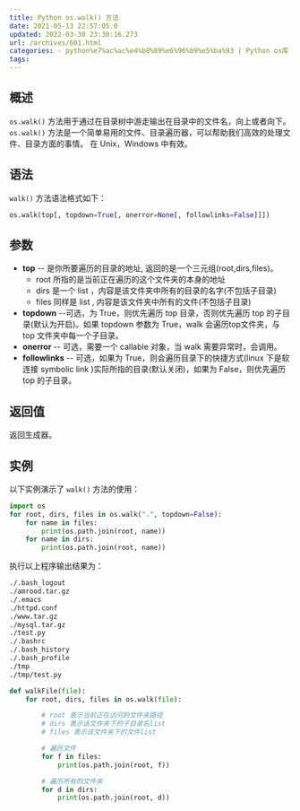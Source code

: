 ```yaml
---
title: Python os.walk() 方法
date: 2021-05-13 22:57:05.0
updated: 2022-03-30 23:30:16.273
url: /archives/601.html
categories: - python%e7%ac%ac%e4%b8%89%e6%96%b9%e5%ba%93 | Python os库
tags: 
---
```




## 概述

`os.walk()` 方法用于通过在目录树中游走输出在目录中的文件名，向上或者向下。 `os.walk()` 方法是一个简单易用的文件、目录遍历器，可以帮助我们高效的处理文件、目录方面的事情。 在 Unix，Windows 中有效。

## 语法

`walk()` 方法语法格式如下：

```python
os.walk(top[, topdown=True[, onerror=None[, followlinks=False]]])
```

## 参数

*   **top** -- 是你所要遍历的目录的地址, 返回的是一个三元组(root,dirs,files)。
    *   root 所指的是当前正在遍历的这个文件夹的本身的地址
    *   dirs 是一个 list ，内容是该文件夹中所有的目录的名字(不包括子目录)
    *   files 同样是 list , 内容是该文件夹中所有的文件(不包括子目录)
*   **topdown** --可选，为 True，则优先遍历 top 目录，否则优先遍历 top 的子目录(默认为开启)。如果 topdown 参数为 True，walk 会遍历top文件夹，与top 文件夹中每一个子目录。
*   **onerror** -- 可选，需要一个 callable 对象，当 walk 需要异常时，会调用。
*   **followlinks** -- 可选，如果为 True，则会遍历目录下的快捷方式(linux 下是软连接 symbolic link )实际所指的目录(默认关闭)，如果为 False，则优先遍历 top 的子目录。

## 返回值

返回生成器。

## 实例

以下实例演示了 `walk()` 方法的使用：

```python
import os
for root, dirs, files in os.walk(".", topdown=False):
    for name in files:
        print(os.path.join(root, name))
    for name in dirs:
        print(os.path.join(root, name))
```

执行以上程序输出结果为：

```cmd
./.bash_logout
./amrood.tar.gz
./.emacs
./httpd.conf
./www.tar.gz
./mysql.tar.gz
./test.py
./.bashrc
./.bash_history
./.bash_profile
./tmp
./tmp/test.py
```

```python
def walkFile(file):
    for root, dirs, files in os.walk(file):

        # root 表示当前正在访问的文件夹路径
        # dirs 表示该文件夹下的子目录名list
        # files 表示该文件夹下的文件list

        # 遍历文件
        for f in files:
            print(os.path.join(root, f))

        # 遍历所有的文件夹
        for d in dirs:
            print(os.path.join(root, d))
```